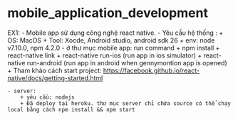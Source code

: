 # mobile_application_development
EX1:
    - Mobile app sử dụng công nghệ react native.
    - Yêu cầu hệ thống :
         + OS: MacOS
         + Tool: Xocde, Android studio, android sdk 26
         + env: node v7.10.0, npm 4.2.0
    - ở thư mục mobile app:
    run command
        + npm install
        + react-native link
        + react-native run-ios (run app in ios simulator)
        + react-native run-android (run app in android when gennymontion app is opened)
        + Tham khảo cách start project: https://facebook.github.io/react-native/docs/getting-started.html

    - server: 
        + yêu cầu: nodejs
        + Đã deploy tại heroku. thư mục server chỉ chứa source có thể chạy local bằng cách npm install && npm start
